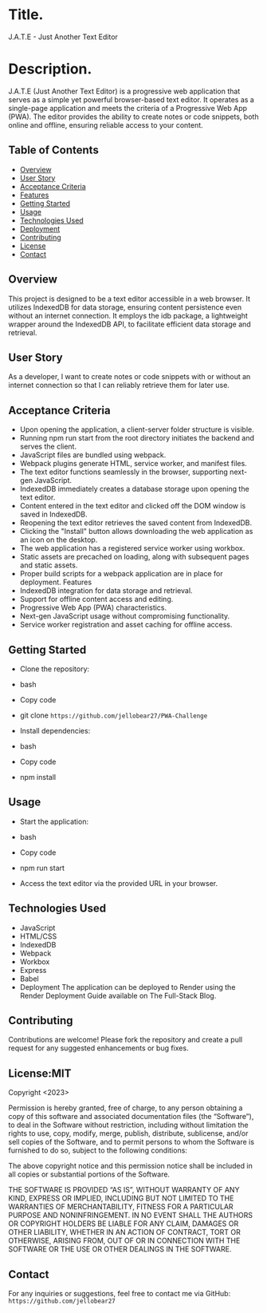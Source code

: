 # Title.
J.A.T.E - Just Another Text Editor

# Description.
J.A.T.E (Just Another Text Editor) is a progressive web application that serves as a simple yet powerful browser-based text editor. It operates as a single-page application and meets the criteria of a Progressive Web App (PWA). The editor provides the ability to create notes or code snippets, both online and offline, ensuring reliable access to your content.

## Table of Contents
- [Overview](#Overview)
- [User Story](#User-Story)
- [Acceptance Criteria](#Acceptance-Criteria)
- [Features](#Features)
- [Getting Started](#Getting-Started)
- [Usage](#Usage)
- [Technologies Used](#Technologies-Used)
- [Deployment](#Deployment)
- [Contributing](#Contributing)
- [License](#License)
- [Contact](#Contact)

## Overview
This project is designed to be a text editor accessible in a web browser. It utilizes IndexedDB for data storage, ensuring content persistence even without an internet connection. It employs the idb package, a lightweight wrapper around the IndexedDB API, to facilitate efficient data storage and retrieval.

## User Story
As a developer, I want to create notes or code snippets with or without an internet connection so that I can reliably retrieve them for later use.

## Acceptance Criteria
- Upon opening the application, a client-server folder structure is visible.
- Running npm run start from the root directory initiates the backend and serves the client.
- JavaScript files are bundled using webpack.
- Webpack plugins generate HTML, service worker, and manifest files.
- The text editor functions seamlessly in the browser, supporting next-gen JavaScript.
- IndexedDB immediately creates a database storage upon opening the text editor.
- Content entered in the text editor and clicked off the DOM window is saved in IndexedDB.
- Reopening the text editor retrieves the saved content from IndexedDB.
- Clicking the "Install" button allows downloading the web application as an icon on the desktop.
- The web application has a registered service worker using workbox.
- Static assets are precached on loading, along with subsequent pages and static assets.
- Proper build scripts for a webpack application are in place for deployment.
Features
- IndexedDB integration for data storage and retrieval.
- Support for offline content access and editing.
- Progressive Web App (PWA) characteristics.
- Next-gen JavaScript usage without compromising functionality.
- Service worker registration and asset caching for offline access.

## Getting Started
- Clone the repository:

- bash
- Copy code
- git clone ``https://github.com/jellobear27/PWA-Challenge``
- Install dependencies:

- bash
- Copy code
- npm install

## Usage
- Start the application:

- bash
- Copy code
- npm run start
- Access the text editor via the provided URL in your browser.

## Technologies Used
- JavaScript
- HTML/CSS
- IndexedDB
- Webpack
- Workbox
- Express
- Babel
- Deployment
The application can be deployed to Render using the Render Deployment Guide available on The Full-Stack Blog.

## Contributing
Contributions are welcome! Please fork the repository and create a pull request for any suggested enhancements or bug fixes.

## License:MIT
Copyright <2023> <COPYRIGHT Janell Smith>

Permission is hereby granted, free of charge, to any person obtaining a copy of this software and associated documentation files (the “Software”), to deal in the Software without restriction, including without limitation the rights to use, copy, modify, merge, publish, distribute, sublicense, and/or sell copies of the Software, and to permit persons to whom the Software is furnished to do so, subject to the following conditions:

The above copyright notice and this permission notice shall be included in all copies or substantial portions of the Software.

THE SOFTWARE IS PROVIDED “AS IS”, WITHOUT WARRANTY OF ANY KIND, EXPRESS OR IMPLIED, INCLUDING BUT NOT LIMITED TO THE WARRANTIES OF MERCHANTABILITY, FITNESS FOR A PARTICULAR PURPOSE AND NONINFRINGEMENT. IN NO EVENT SHALL THE AUTHORS OR COPYRIGHT HOLDERS BE LIABLE FOR ANY CLAIM, DAMAGES OR OTHER LIABILITY, WHETHER IN AN ACTION OF CONTRACT, TORT OR OTHERWISE, ARISING FROM, OUT OF OR IN CONNECTION WITH THE SOFTWARE OR THE USE OR OTHER DEALINGS IN THE SOFTWARE.

## Contact
For any inquiries or suggestions, feel free to contact me via GitHub: 
``https://github.com/jellobear27``

